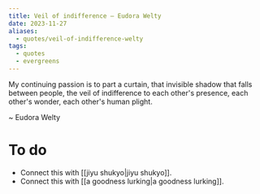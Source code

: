 ```yaml
---
title: Veil of indifference – Eudora Welty
date: 2023-11-27
aliases:
  - quotes/veil-of-indifference-welty
tags:
  - quotes
  - evergreens
---
```

My continuing passion is to part a curtain, that invisible shadow that falls between people, the veil of indifference to each other's presence, each other's wonder, each other's human plight.

~ Eudora Welty

# To do

- Connect this with [[jiyu shukyo|jiyu shukyo]].
- Connect this with [[a goodness lurking|a goodness lurking]].